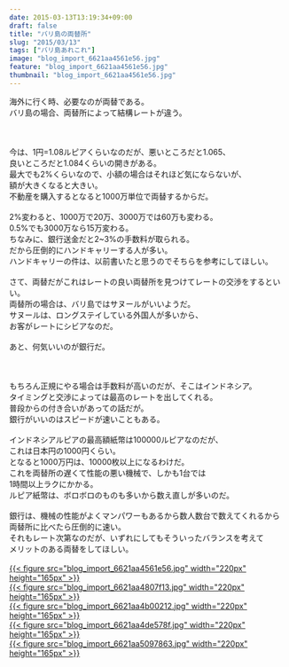 ```yaml
---
date: 2015-03-13T13:19:34+09:00
draft: false
title: "バリ島の両替所"
slug: "2015/03/13"
tags: ["バリ島あれこれ"]
image: "blog_import_6621aa4561e56.jpg"
feature: "blog_import_6621aa4561e56.jpg"
thumbnail: "blog_import_6621aa4561e56.jpg"
---
```

海外に行く時、必要なのが両替である。<br/>バリ島の場合、両替所によって結構レートが違う。<br/><br/><br/><br/>今は、1円=1.08ルピアくらいなのだが、悪いところだと1.065、<br/>良いところだと1.084くらいの開きがある。<br/>最大でも2%くらいなので、小額の場合はそれほど気にならないが、<br/>額が大きくなると大きい。<br/>不動産を購入するとなると1000万単位で両替するからだ。<br/><br/>2%変わると、1000万で20万、3000万では60万も変わる。<br/>0.5%でも3000万なら15万変わる。<br/>ちなみに、銀行送金だと2~3%の手数料が取られる。<br/>だから圧倒的にハンドキャリーする人が多い。<br/>ハンドキャリーの件は、以前書いたと思うのでそちらを参考にしてほしい。<br/><br/>さて、両替だがこれはレートの良い両替所を見つけてレートの交渉をするといい。<br/>両替所の場合は、バリ島ではサヌールがいいようだ。<br/>サヌールは、ロングステイしている外国人が多いから、<br/>お客がレートにシビアなのだ。<br/><br/>あと、何気いいのが銀行だ。<br/><br/><br/><br/>もちろん正規にやる場合は手数料が高いのだが、そこはインドネシア。<br/>タイミングと交渉によっては最高のレートを出してくれる。<br/>普段からの付き合いがあっての話だが。<br/>銀行がいいのはスピードが速いこともある。<br/><br/>インドネシアルピアの最高額紙幣は100000ルピアなのだが、<br/>これは日本円の1000円くらい。<br/>となると1000万円は、10000枚以上になるわけだ。<br/>これを両替所の遅くて性能の悪い機械で、しかも1台では<br/>1時間以上ラクにかかる。<br/>ルピア紙幣は、ボロボロのものも多いから数え直しが多いのだ。<br/><br/>銀行は、機械の性能がよくマンパワーもあるから数人数台で数えてくれるから<br/>両替所に比べたら圧倒的に速い。<br/>それもレート次第なのだが、いずれにしてもそういったバランスを考えて<br/>メリットのある両替をしてほしい。<br/><br/><a href="blog_import_6621aa46ac8bd.jpg">{{< figure src="blog_import_6621aa4561e56.jpg" width="220px" height="165px" >}}</a><br/><a href="blog_import_6621aa4969c9d.jpg">{{< figure src="blog_import_6621aa4807f13.jpg" width="220px" height="165px" >}}</a><br/><a href="blog_import_6621aa4c69c91.jpg">{{< figure src="blog_import_6621aa4b00212.jpg" width="220px" height="165px" >}}</a><br/><a href="blog_import_6621aa4f30a09.jpg">{{< figure src="blog_import_6621aa4de578f.jpg" width="220px" height="165px" >}}</a><br/><a href="blog_import_6621aa51d330b.jpg">{{< figure src="blog_import_6621aa5097863.jpg" width="220px" height="165px" >}}</a><br/>

